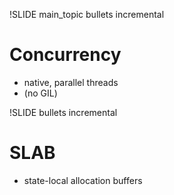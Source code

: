 !SLIDE main_topic bullets incremental

# Concurrency #

* native, parallel threads
* (no GIL)

!SLIDE bullets incremental

# SLAB #

* state-local allocation buffers

